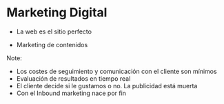 # Marketing Digital<!-- .element: class="fragment shrink" data-fragment-index="1" -->

- La web es el sitio perfecto<!-- .element: class="fragment" data-fragment-index="2" -->

- Marketing de contenidos<!-- .element: class="fragment" data-fragment-index="3" -->

Note:
* Los costes de seguimiento y comunicación con el cliente son mínimos
* Evaluación de resultados en tiempo real
* El cliente decide si le gustamos o no. La publicidad está muerta
* Con el Inbound marketing nace por fin
